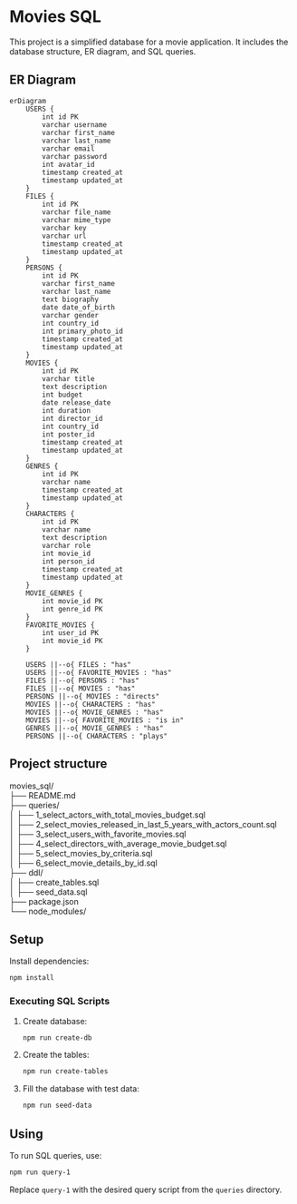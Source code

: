 # Movies SQL

This project is a simplified database for a movie application. It includes the database structure, ER diagram, and SQL queries.

## ER Diagram

```mermaid
erDiagram
    USERS {
        int id PK
        varchar username
        varchar first_name
        varchar last_name
        varchar email
        varchar password
        int avatar_id
        timestamp created_at
        timestamp updated_at
    }
    FILES {
        int id PK
        varchar file_name
        varchar mime_type
        varchar key
        varchar url
        timestamp created_at
        timestamp updated_at
    }
    PERSONS {
        int id PK
        varchar first_name
        varchar last_name
        text biography
        date date_of_birth
        varchar gender
        int country_id
        int primary_photo_id
        timestamp created_at
        timestamp updated_at
    }
    MOVIES {
        int id PK
        varchar title
        text description
        int budget
        date release_date
        int duration
        int director_id
        int country_id
        int poster_id
        timestamp created_at
        timestamp updated_at
    }
    GENRES {
        int id PK
        varchar name
        timestamp created_at
        timestamp updated_at
    }
    CHARACTERS {
        int id PK
        varchar name
        text description
        varchar role
        int movie_id
        int person_id
        timestamp created_at
        timestamp updated_at
    }
    MOVIE_GENRES {
        int movie_id PK
        int genre_id PK
    }
    FAVORITE_MOVIES {
        int user_id PK
        int movie_id PK
    }

    USERS ||--o{ FILES : "has"
    USERS ||--o{ FAVORITE_MOVIES : "has"
    FILES ||--o{ PERSONS : "has"
    FILES ||--o{ MOVIES : "has"
    PERSONS ||--o{ MOVIES : "directs"
    MOVIES ||--o{ CHARACTERS : "has"
    MOVIES ||--o{ MOVIE_GENRES : "has"
    MOVIES ||--o{ FAVORITE_MOVIES : "is in"
    GENRES ||--o{ MOVIE_GENRES : "has"
    PERSONS ||--o{ CHARACTERS : "plays"
```

## Project structure

movies_sql/  
├── README.md  
├── queries/  
│   ├── 1_select_actors_with_total_movies_budget.sql  
│   ├── 2_select_movies_released_in_last_5_years_with_actors_count.sql  
│   ├── 3_select_users_with_favorite_movies.sql  
│   ├── 4_select_directors_with_average_movie_budget.sql  
│   ├── 5_select_movies_by_criteria.sql  
│   ├── 6_select_movie_details_by_id.sql  
├── ddl/  
│ ├── create_tables.sql  
│ ├── seed_data.sql  
├── package.json  
└── node_modules/  

## Setup

Install dependencies:
  ```sh
  npm install
  ```

### Executing SQL Scripts

1. Create database:
   ```sh
   npm run create-db
     ```
2. Create the tables:
   ```sh
   npm run create-tables
     ```
3. Fill the database with test data:
     ```sh
     npm run seed-data
     ```


## Using
To run SQL queries, use:
```sh
npm run query-1
``` 

Replace `query-1` with the desired query script from the `queries` directory.